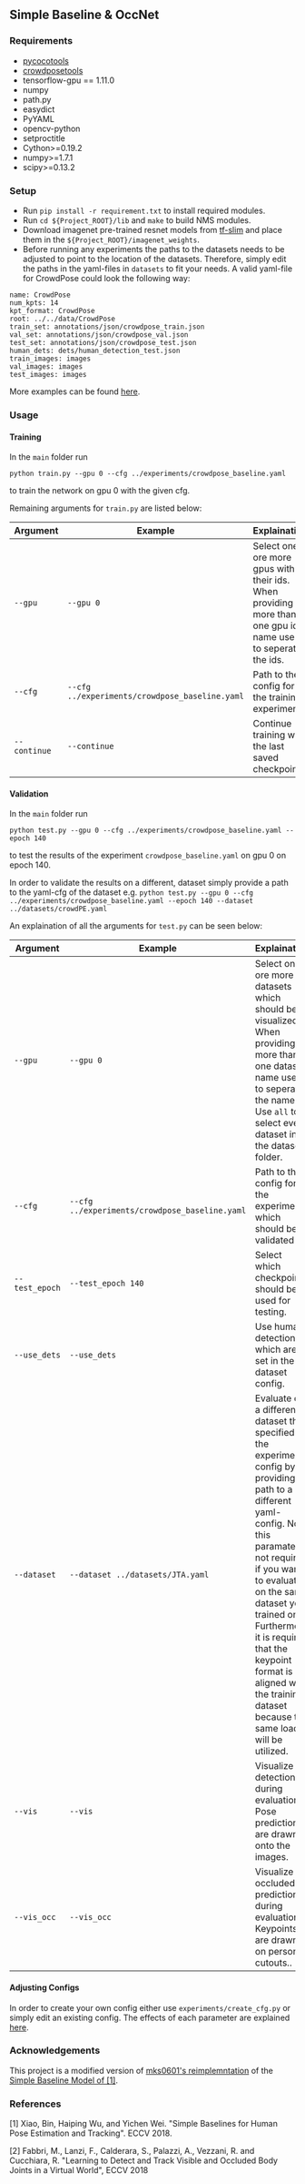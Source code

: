 ## Simple Baseline & OccNet

### Requirements

- [pycocotools](https://github.com/cocodataset/cocoapi)
- [crowdposetools](https://github.com/Jeff-sjtu/CrowdPose)
- tensorflow-gpu == 1.11.0
- numpy
- path.py
- easydict
- PyYAML
- opencv-python
- setproctitle
- Cython>=0.19.2
- numpy>=1.7.1
- scipy>=0.13.2

### Setup
* Run `pip install -r requirement.txt` to install required modules.
* Run `cd ${Project_ROOT}/lib` and `make` to build NMS modules.
* Download imagenet pre-trained resnet models from [tf-slim](https://github.com/tensorflow/models/tree/master/research/slim) and place them in the `${Project_ROOT}/imagenet_weights`.
* Before running any experiments the paths to the datasets needs to be adjusted to point to the location of the datasets. 
Therefore, simply edit the paths in the yaml-files in `datasets` to fit your needs. 
A valid yaml-file for CrowdPose could look the following way:

```
name: CrowdPose
num_kpts: 14
kpt_format: CrowdPose
root: ../../data/CrowdPose
train_set: annotations/json/crowdpose_train.json
val_set: annotations/json/crowdpose_val.json
test_set: annotations/json/crowdpose_test.json
human_dets: dets/human_detection_test.json
train_images: images
val_images: images
test_images: images
```
More examples can be found [here](,/experiments/).

### Usage

#### Training

In the `main` folder run 

`python train.py --gpu 0 --cfg ../experiments/crowdpose_baseline.yaml`

to train the network on gpu 0 with the given cfg.

Remaining arguments for `train.py` are listed below:

|Argument        | Example| Explaination  |
| ------------- |----------| -----|
| `--gpu`      | `--gpu 0` | Select one ore more gpus with their ids. When providing more than one gpu id name use `,` to seperate the ids.|
| `--cfg`      | `--cfg ../experiments/crowdpose_baseline.yaml`      |  Path to the config for the training experiment  |
| `--continue`      | `--continue`      |  Continue training with the last saved checkpoint  |

#### Validation

In the `main` folder run 

`python test.py --gpu 0 --cfg ../experiments/crowdpose_baseline.yaml --epoch 140`

to test the results of the experiment `crowdpose_baseline.yaml` on gpu 0 on epoch 140.

In order to validate the results on a different, dataset simply provide a path to the yaml-cfg of the dataset e.g. 
`python test.py --gpu 0 --cfg ../experiments/crowdpose_baseline.yaml --epoch 140 --dataset ../datasets/crowdPE.yaml`

An explaination of all the arguments for `test.py` can be seen below:

|Argument        | Example| Explaination  |
| ------------- |----------| -----|
| `--gpu`      | `--gpu 0` | Select one ore more datasets which should be visualized. When providing more than one dataset name use `,` to seperate the names. Use `all` to select every dataset in the datasets folder.  |
| `--cfg`      | `--cfg ../experiments/crowdpose_baseline.yaml`      |  Path to the config for the experiment which should be validated  |
| `--test_epoch`      | `--test_epoch 140`      |  Select which checkpoint should be used for testing.  |
| `--use_dets`      | `--use_dets`      |  Use human detections which are set in the dataset config.  |
| `--dataset`      | `--dataset ../datasets/JTA.yaml`      |  Evaluate on a different dataset than specified in the experiment config by providing a path to a different yaml-config. Note this paramater is not required if you want to evaluate on the same dataset you trained on. Furthermore it is required that the keypoint format is aligned with the training dataset because the same loader will be utilized.|
| `--vis`      | `--vis`      |  Visualize detections during evaluation. Pose predictions are drawn onto the images.  |
| `--vis_occ`      | `--vis_occ`      |  Visualize occluded predictions during evaluation. Keypoints are drawn on person cutouts..  |


#### Adjusting Configs

In order to create your own config either use `experiments/create_cfg.py` or simply edit an existing config. The effects of each parameter are explained [here](./CONIFGSETUP.md).

### Acknowledgements

This project is a modified version of [mks0601's reimplemntation](https://github.com/mks0601/TF-SimpleHumanPose/)
  of the [Simple Baseline Model of [1]](https://github.com/Microsoft/human-pose-estimation.pytorch).
  
### References

[1] Xiao, Bin, Haiping Wu, and Yichen Wei. "Simple Baselines for Human Pose Estimation and Tracking". ECCV 2018.

[2] Fabbri, M., Lanzi, F., Calderara, S., Palazzi, A., Vezzani, R. and Cucchiara, R. "Learning to Detect and Track Visible and Occluded Body Joints in a Virtual World", ECCV 2018
